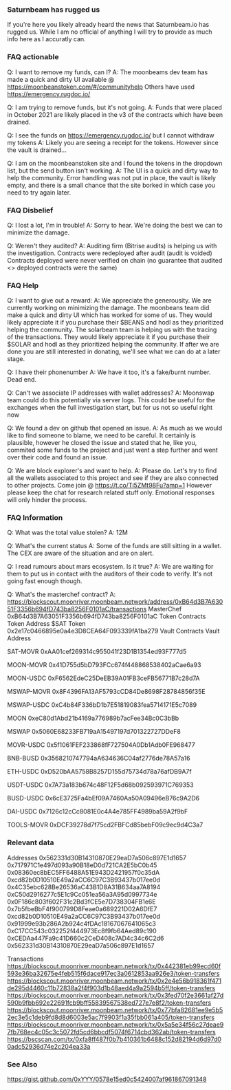 ### Saturnbeam has rugged us
If you're here you likely already heard the news that Saturnbeam.io has rugged us.
While I am no official of anything I will try to provide as much info here as I accuratly can.

### FAQ actionable
Q: I want to remove my funds, can I?
A: The moonbeams dev team has made a quick and dirty UI available @ https://moonbeanstoken.com/#/communityhelp
Others have used https://emergency.rugdoc.io/

Q: I am trying to remove funds, but it's not going.
A: Funds that were placed in October 2021 are likely placed in the v3 of the contracts which have been drained.

Q: I see the funds on https://emergency.rugdoc.io/ but I cannot withdraw my tokens
A: Likely you are seeing a receipt for the tokens. However since the vault is drained...

Q: I am on the moonbeanstoken site and I found the tokens in the dropdown list, but the send button isn't working.
A: The UI is a quick and dirty way to help the community. Error handling was not put in place, the vault is likely empty, and there is a small chance that the site borked in which case you need to try again later.

### FAQ Disbelief
Q: I lost a lot, I'm in trouble!
A: Sorry to hear. We're doing the best we can to minimize the damage.

Q: Weren't they audited?
A: Auditing firm (Bitrise audits) is helping us with the investigation.
Contracts were redeployed after audit (audit is voided)
Contracts deployed were never verified on chain (no guarantee that audited <> deployed contracts were the same)

### FAQ Help

Q: I want to give out a reward:
A: We appreciate the generousity. We are currently working on minimizing the damage. 
The moonbeans team did make a quick and dirty UI which has worked for some of us. They would likely appreciate it if you purchase their $BEANS and hodl as they prioritized helping the community.
The solarbeam team is helping us with the tracing of the transactions. They would likely appreciate it if you purchase their $SOLAR and hodl as they prioritized helping the community.
If after we are done you are still interested in donating, we'll see what we can do at a later stage.

Q: I have their phonenumber
A: We have it too, it's a fake/burnt number. Dead end.

Q: Can't we associate IP addresses with wallet addresses?
A: Moonswap team could do this potentially via server logs. This could be useful for the exchanges when the full investigation start, but for us not so useful right now

Q: We found a dev on github that opened an issue.
A: As much as we would like to find someone to blame, we need to be careful. It certainly is plausible, however he closed the issue and stated that he, like you, commited some funds to the project and just went a step further and went over their code and found an issue. 

Q: We are block explorer's and want to help.
A: Please do. Let's try to find all the wallets associated to this project and see if they are also connected to other projects. Come join @ https://t.co/Ti5ZMt98Fu?amp=1 However please keep the chat for research related stuff only. Emotional responses will only hinder the process.

### FAQ Information

Q: What was the total value stolen?
A: 12M

Q: What's the current status
A: Some of the funds are still sitting in a wallet. The CEX are aware of the situation and are on alert. 

Q: I read rumours about mars ecosystem. Is it true?
A: We are waiting for them to put us in contact with the auditors of their code to verify. It's not going fast enough though.

Q: What's the masterchef contract?
A: https://blockscout.moonriver.moonbeam.network/address/0xB64d3B7A63051F3356b694fD743ba8256F0101aC/transactions
MasterChef
0xB64d3B7A63051F3356b694fD743ba8256F0101aC
Token Contracts
Token
Address
$SAT Token
0x2e17c0466895e0a4e3D8CEA64F093339fA1ba279
Vault Contracts
Vault
Address
 
SAT-MOVR
0xAA01cef269314c955041f23D1B1354ed93F777d5
 
MOON-MOVR
0x41D755d5bD793FCc674f448868538402aCae6a93
 
MOON-USDC
0xF6562EdeC25DeEB39A01FB3ceFB56771B7c28d7A
 
MSWAP-MOVR
0x8F4396FA13AF5793cCD84De8698F28784856f35E
 
MSWAP-USDC
0xC4b84F336bD1b7E51819083fea5714171E5c7089
 
MOON
0xeC80d1Abd21b4169a776989b7acFee34Bc0C3bBb
 
MSWAP
0x5060E68233FB719aA15497197d701322727DDeF8
 
MOVR-USDC
0x5f1061FEF233868fF727504A0Db1Adb0FE968477
 
BNB-BUSD
0x3568210747794aA634636C04af2776de78A57a16
 
ETH-USDC
0xD520bAA5758B8257D155d75734d78a76afDB9A7f
 
USDT-USDC
0x7A73a183b674c48F12F5d68b092593971C769353
 
BUSD-USDC
0x6cE3725Fa4bEf09A7460Aa50A09496eB76c9A2D6
 
DAI-USDC
0x7126c12cCc8081E0c4A4e785FF4989ba59A2f9bF

TOOLS-MOVR
0xDCF39278d7f75cd2FBFCd85bebF09c9ec9d4C3a7

### Relevant data
Addresses
0x562331d30B14310870E29eaD7a506c897E1d1657
0x717971C1e497d093a90B18eD0d721CA2E5bC0b45
0x08360ec8bEC5FF6488A51E943D2421957f0c35dA
0xcd82b0D10510E49a2aCC6C97C3B93437b017ee0d
0x4C35ebc628Be26536aC43B1D8A31B634aa7A8194
0xC50d2916277c5E1c9Cc051ea56a3A95d0997734e
0x0F186c803f602F31c2Bd3fCE5e7D738304FB1e6E
0x7b5fbeBbF4f900799D8Feae0a689221D02A6DfE7
0xcd82b0D10510E49a2aCC6C97C3B93437b017ee0d
0x91999e93b286A2b924c4fDAc18167067641065c3
0xC17CC543c032252f444973Ec8f9fb64Aed89c190
0xCEDAa447Fa9c41D660c2CeD408c7AD4c34c6C2d6
0x562331d30B14310870E29eaD7a506c897E1d1657

Transactions
https://blockscout.moonriver.moonbeam.network/tx/0x442381eb99ecd60f593e36ba32675e4feb515f6dace917ec3a0612853aa926e3/token-transfers
https://blockscout.moonriver.moonbeam.network/tx/0x2e4e56b918361f471de295d4460c11b72838a2f4f903d1b48aed4a9a2594b5ff/token-transfers
https://blockscout.moonriver.moonbeam.network/tx/0x3fed70f2e3661af27d590b9fbb692e22691fcb9bff55839567538ed727e7e8f2/token-transfers
https://blockscout.moonriver.moonbeam.network/tx/0x77bfa82681ee9e5b52ec3e5c1deb9fd8d8d6003e5ac7f9903f1a35fbb061a405/token-transfers
https://blockscout.moonriver.moonbeam.network/tx/0x5a5e34f56c27deae97fb768ec4c05c3c5072fd5cd6bbcdf5074f6714cbd362ab/token-transfers
https://bscscan.com/tx/0xfa8ff487f0b7b410361b6488c152d82194d6d97d00adc52936d74e2c204ea33a


### See Also
https://gist.github.com/0xYYY/0578e15ed0c5424007af961867091348
